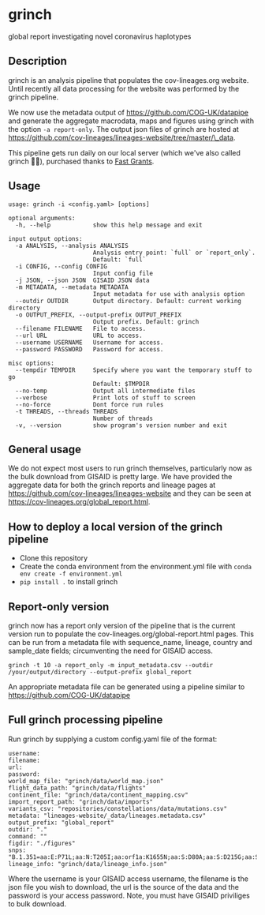 # grinch

global report investigating novel coronavirus haplotypes

## Description

grinch is an analysis pipeline that populates the cov-lineages.org website. Until recently all data processing for the website was performed by the grinch pipeline. 

We now use the metadata output of https://github.com/COG-UK/datapipe and generate the aggregate macrodata, maps and figures using grinch with the option `-a report-only`. The output json files of grinch are hosted at https://github.com/cov-lineages/lineages-website/tree/master/\_data. 

This pipeline gets run daily on our local server (which we've also called grinch 🤷‍♀️), purchased thanks to [Fast Grants](https://fastgrants.org/).

## Usage

```
usage: grinch -i <config.yaml> [options]

optional arguments:
  -h, --help            show this help message and exit

input output options:
  -a ANALYSIS, --analysis ANALYSIS
                        Analysis entry point: `full` or `report_only`.
                        Default: `full`
  -i CONFIG, --config CONFIG
                        Input config file
  -j JSON, --json JSON  GISAID JSON data
  -m METADATA, --metadata METADATA
                        Input metadata for use with analysis option
  --outdir OUTDIR       Output directory. Default: current working directory
  -o OUTPUT_PREFIX, --output-prefix OUTPUT_PREFIX
                        Output prefix. Default: grinch
  --filename FILENAME   File to access.
  --url URL             URL to access.
  --username USERNAME   Username for access.
  --password PASSWORD   Password for access.

misc options:
  --tempdir TEMPDIR     Specify where you want the temporary stuff to go
                        Default: $TMPDIR
  --no-temp             Output all intermediate files
  --verbose             Print lots of stuff to screen
  --no-force            Dont force run rules
  -t THREADS, --threads THREADS
                        Number of threads
  -v, --version         show program's version number and exit
```

## General usage
We do not expect most users to run grinch themselves, particularly now as the bulk download from GISAID is pretty large. We have provided the aggregate data for both the grinch reports and lineage pages at https://github.com/cov-lineages/lineages-website and they can be seen at https://cov-lineages.org/global_report.html.

## How to deploy a local version of the grinch pipeline
- Clone this repository
- Create the conda environment from the environment.yml file with `conda env create -f environment.yml`
- `pip install .` to install grinch

## Report-only version
grinch now has a report only version of the pipeline that is the current version run to populate the cov-lineages.org/global-report.html pages. This can be run from a metadata file with sequence_name, lineage, country and sample_date fields; circumventing the need for GISAID access.
```
grinch -t 10 -a report_only -m input_metadata.csv --outdir /your/output/directory --output-prefix global_report 
```
An appropriate metadata file can be generated using a pipeline similar to https://github.com/COG-UK/datapipe

## Full grinch processing pipeline
Run grinch by supplying a custom config.yaml file of the format:
```
username: 
filename: 
url: 
password: 
world_map_file: "grinch/data/world_map.json"
flight_data_path: "grinch/data/flights"
continent_file: "grinch/data/continent_mapping.csv"
import_report_path: "grinch/data/imports"
variants_csv: "repositories/constellations/data/mutations.csv"
metadata: "lineages-website/_data/lineages.metadata.csv"
output_prefix: "global_report"
outdir: "."
command: ""
figdir: "./figures"
snps: "B.1.351=aa:E:P71L;aa:N:T205I;aa:orf1a:K1655N;aa:S:D80A;aa:S:D215G;aa:S:K417N;aa:S:A701V;aa:S:N501Y;aa:S:E484K,B.1.1.7=aa:orf1ab:T1001I;aa:orf1ab:A1708D;aa:orf1ab:I2230T;del:11288:9;del:21765:6;del:21991:3;aa:S:N501Y;aa:S:A570D;aa:S:P681H;aa:S:T716I;aa:S:S982A;aa:S:D1118H;aa:Orf8:Q27*;aa:Orf8:R52I;aa:Orf8:Y73C;aa:N:D3L;aa:N:S235F,P.1=aa:orf1ab:S1188L;aa:orf1ab:K1795Q;del:11288:9;aa:S:L18F;aa:S:T20N;aa:S:P26S;aa:S:D138Y;aa:S:R190S;aa:S:K417T;aa:S:E484K;aa:S:N501Y;aa:S:H655Y;aa:S:T1027I;aa:orf3a:G174C;aa:orf8:E92K;aa:N:P80R"
lineage_info: "grinch/data/lineage_info.json"
```
Where the username is your GISAID access username, the filename is the json file you wish to download, the url is the source of the data and the password is your access password. Note, you must have GISAID priviliges to bulk download. 

